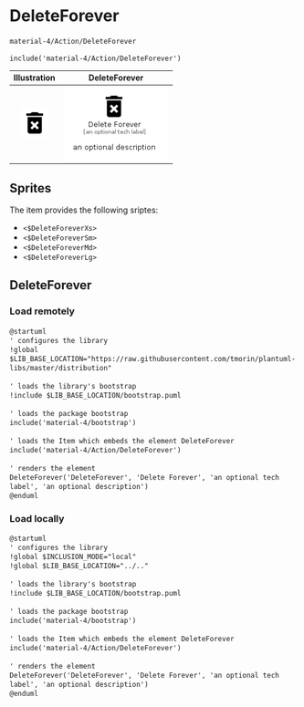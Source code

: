 # DeleteForever


```text
material-4/Action/DeleteForever
```

```text
include('material-4/Action/DeleteForever')
```



| Illustration | DeleteForever |
| :---: | :---: |
| ![illustration for Illustration](../../material-4/Action/DeleteForever.png) | ![illustration for DeleteForever](../../material-4/Action/DeleteForever.Local.png) |



## Sprites
The item provides the following sriptes:

- `<$DeleteForeverXs>`
- `<$DeleteForeverSm>`
- `<$DeleteForeverMd>`
- `<$DeleteForeverLg>`





## DeleteForever

### Load remotely
```plantuml
@startuml
' configures the library
!global $LIB_BASE_LOCATION="https://raw.githubusercontent.com/tmorin/plantuml-libs/master/distribution"

' loads the library's bootstrap
!include $LIB_BASE_LOCATION/bootstrap.puml

' loads the package bootstrap
include('material-4/bootstrap')

' loads the Item which embeds the element DeleteForever
include('material-4/Action/DeleteForever')

' renders the element
DeleteForever('DeleteForever', 'Delete Forever', 'an optional tech label', 'an optional description')
@enduml
```

### Load locally
```plantuml
@startuml
' configures the library
!global $INCLUSION_MODE="local"
!global $LIB_BASE_LOCATION="../.."

' loads the library's bootstrap
!include $LIB_BASE_LOCATION/bootstrap.puml

' loads the package bootstrap
include('material-4/bootstrap')

' loads the Item which embeds the element DeleteForever
include('material-4/Action/DeleteForever')

' renders the element
DeleteForever('DeleteForever', 'Delete Forever', 'an optional tech label', 'an optional description')
@enduml
```

